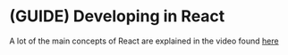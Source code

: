 # (GUIDE) Developing in React

A lot of the main concepts of React are explained in the video found [here](https://youtu.be/Rh3tobg7hEo)
